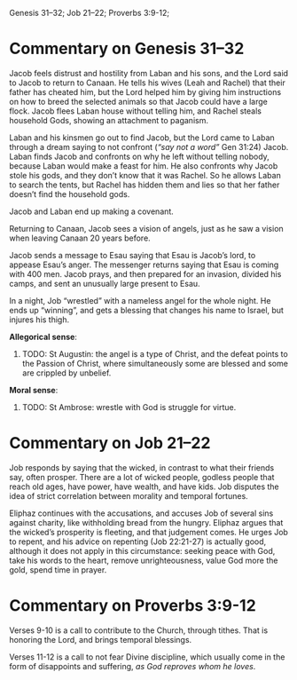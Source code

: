 Genesis 31–32; Job 21–22; Proverbs 3:9-12;
# Commentary on Genesis 31–32
Jacob feels distrust and hostility from Laban and his sons, and the Lord said to Jacob to return to Canaan. He tells his wives (Leah and Rachel) that their father has cheated him, but the Lord helped him by giving him instructions on how to breed the selected animals so that Jacob could have a large flock. Jacob flees Laban house without telling him, and Rachel steals household Gods, showing an attachment to paganism.

Laban and his kinsmen go out to find Jacob, but the Lord came to Laban through a dream saying to not confront (*“say not a word”* Gen 31:24) Jacob. Laban finds Jacob and confronts on why he left without telling nobody, because Laban would make a feast for him. He also confronts why Jacob stole his gods, and they don’t know that it was Rachel. So he allows Laban to search the tents, but Rachel has hidden them and lies so that her father doesn’t find the household gods.

Jacob and Laban end up making a covenant.

Returning to Canaan, Jacob sees a vision of angels, just as he saw a vision when leaving Canaan 20 years before.

Jacob sends a message to Esau saying that Esau is Jacob’s lord, to appease Esau’s anger. The messenger returns saying that Esau is coming with 400 men. Jacob prays, and then prepared for an invasion, divided his camps, and sent an unusually large present to Esau.

In a night, Job “wrestled” with a nameless angel for the whole night. He ends up “winning”, and gets a blessing that changes his name to Israel, but injures his thigh.

**Allegorical sense**:
1. TODO: St Augustin: the angel is a type of Christ, and the defeat points to the Passion of Christ, where simultaneously some are blessed and some are crippled by unbelief.

**Moral sense**:
1. TODO: St Ambrose: wrestle with God is struggle for virtue.
# Commentary on Job 21–22
Job responds by saying that the wicked, in contrast to what their friends say, often prosper. There are a lot of wicked people, godless people that reach old ages, have power, have wealth, and have kids. Job disputes the idea of strict correlation between morality and temporal fortunes.

Eliphaz continues with the accusations, and accuses Job of several sins against charity, like withholding bread from the hungry. Eliphaz argues that the wicked’s prosperity is fleeting, and that judgement comes. He urges Job to repent, and his advice on repenting (Job 22:21-27) is actually good, although it does not apply in this circumstance: seeking peace with God, take his words to the heart, remove unrighteousness, value God more the gold, spend time in prayer.
# Commentary on Proverbs 3:9-12
Verses 9-10 is a call to contribute to the Church, through tithes. That is honoring the Lord, and brings temporal blessings.

Verses 11-12 is a call to not fear Divine discipline, which usually come in the form of disappoints and suffering, *as God reproves whom he loves*.